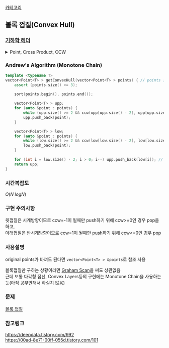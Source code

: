 [카테고리](/README.md)
## 볼록 껍질(Convex Hull)
### [기하학 헤더](/기하학/Geometry%20Header.md)
<details>
<summary>Point, Cross Product, CCW</summary>

```cpp
template <typename T>
struct Point {
    T x, y;
    
    bool operator<(const Point &other) const { return tie(x, y) < tie(other.x, other.y); }
    Point operator-(const Point &other) const { return {x - other.x, y - other.y}; }
};

template <typename T>
T crossProduct(const Point<T> &p1, const Point<T> &p2) {
    return (p1.x * p2.y - p2.x * p1.y);
}

template <typename T>
int ccw(const Point<T> &p1, const Point<T> &p2, const Point<T> &p3) { // -1 : 시계, 0 : 일직선, 1 : 반시계
    T cp = crossProduct(p2 - p1, p3 - p1);
    return (cp > 0) - (cp < 0);
}
```
</details>

### Andrew's Algorithm (Monotone Chain)
```cpp
template <typename T>
vector<Point<T> > getConvexHull(vector<Point<T> > points) { // points 원본 배열 바껴도 괜찮으면 &points로 받기
    assert (points.size() >= 3);
    
    sort(points.begin(), points.end());

    vector<Point<T> > upp;
    for (auto &point : points) {
        while (upp.size() >= 2 && ccw(upp[upp.size() - 2], upp[upp.size() - 1], point) >= 0) upp.pop_back();
        upp.push_back(point);
    }

    vector<Point<T> > low;
    for (auto &point : points) {
        while (low.size() >= 2 && ccw(low[low.size() - 2], low[low.size() - 1], point) <= 0) low.pop_back();
        low.push_back(point);
    }
    
    for (int i = low.size() - 2; i > 0; i--) upp.push_back(low[i]); // upp과 low의 시작점, 끝점은 중복되는 동일한 점임
    return upp;
}
```
### 시간복잡도
$O(N~logN)$   

### 구현 주의사항
윗껍질은 시계방향이므로 ccw=-1이 될때만 push하기 위해 ccw>=0인 경우 pop을 하고,   
아래껍질은 반시계방향이므로 ccw=1이 될때만 push하기 위해 ccw<=0인 경우 pop   

### 사용설명
original points가 바껴도 된다면 `vector<Point<T> > &points`로 참조 사용   

볼록껍질만 구하는 상황이라면 [Graham Scan](/기하학/볼록껍질(Graham%20Scan).md)을 써도 상관없음   
근데 보통 다각형 접선, Convex Layers등의 구현에는 Monotone Chain을 사용하는 듯(아직 공부안해서 확실치 않음) <!-- TODO -->   

### 문제
[볼록 껍질](https://www.acmicpc.net/problem/1708)   

### 참고링크
https://deepdata.tistory.com/992   
https://00ad-8e71-00ff-055d.tistory.com/101   